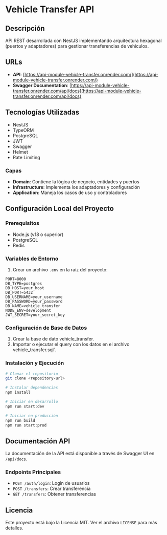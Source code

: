 # Vehicle Transfer API

## Descripción
API REST desarrollada con NestJS implementando arquitectura hexagonal (puertos y adaptadores) para gestionar transferencias de vehículos.

## URLs
- **API**: [https://api-module-vehicle-transfer.onrender.com/](https://api-module-vehicle-transfer.onrender.com/)
- **Swagger Documentation**: [https://api-module-vehicle-transfer.onrender.com/api/docs](https://api-module-vehicle-transfer.onrender.com/api/docs)

## Tecnologías Utilizadas
- NestJS
- TypeORM
- PostgreSQL
- JWT
- Swagger
- Helmet
- Rate Limiting

### Capas
- **Domain**: Contiene la lógica de negocio, entidades y puertos
- **Infrastructure**: Implementa los adaptadores y configuración
- **Application**: Maneja los casos de uso y controladores

## Configuración Local del Proyecto

### Prerequisitos
- Node.js (v18 o superior)
- PostgreSQL
- Redis

### Variables de Entorno
1. Crear un archivo `.env` en la raíz del proyecto:

```env
PORT=8000
DB_TYPE=postgres
DB_HOST=your_host
DB_PORT=5432
DB_USERNAME=your_username
DB_PASSWORD=your_password
DB_NAME=vehicle_transfer
NODE_ENV=development
JWT_SECRET=your_secret_key
```

### Configuración de Base de Datos
1. Crear la base de dato vehicle_transfer.
2. Importar o ejecutar el query con los datos en el archivo vehicle_transfer.sql`.


### Instalación y Ejecución
```bash
# Clonar el repositorio
git clone <repository-url>

# Instalar dependencias
npm install

# Iniciar en desarrollo
npm run start:dev

# Iniciar en producción
npm run build
npm run start:prod
```

## Documentación API
La documentación de la API está disponible a través de Swagger UI en `/api/docs`.

### Endpoints Principales
- `POST /auth/login`: Login de usuarios
- `POST /transfers`: Crear transferencia
- `GET /transfers`: Obtener transferencias

## Licencia
Este proyecto está bajo la Licencia MIT. Ver el archivo `LICENSE` para más detalles.